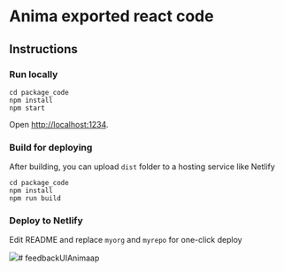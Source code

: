 # Anima exported react code


## Instructions

### Run locally

```
cd package_code
npm install
npm start
```

Open [http://localhost:1234](http://localhost:1234).

### Build for deploying

After building, you can upload `dist` folder to a hosting service like Netlify

```
cd package_code
npm install
npm run build
```

### Deploy to Netlify

Edit README and replace `myorg` and `myrepo` for one-click deploy

[![](https://www.netlify.com/img/deploy/button.svg)](https://app.netlify.com/start/deploy?repository=https://github.com/myorg/myrepo)# feedbackUIAnimaap
